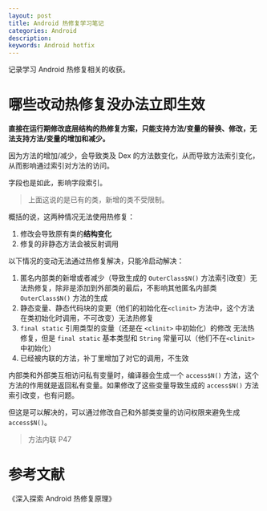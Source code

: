 ```yaml
---
layout: post
title: Android 热修复学习笔记
categories: Android
description: 
keywords: Android hotfix
---
```


记录学习 Android 热修复相关的收获。

# 哪些改动热修复没办法立即生效


**直接在运行期修改底层结构的热修复方案，只能支持方法/变量的替换、修改，无法支持方法/变量的增加和减少。**

因为方法的增加/减少，会导致类及 Dex 的方法数变化，从而导致方法索引变化，从而影响通过索引对方法的访问。

字段也是如此，影响字段索引。

>上面这说的是已有的类，新增的类不受限制。

概括的说，这两种情况无法使用热修复：

1. 修改会导致原有类的**结构变化**
2. 修复的非静态方法会被反射调用

以下情况的变动无法通过热修复解决，只能冷启动解决：

1. 匿名内部类的新增或者减少（导致生成的 ``OuterClass$N()`` 方法索引改变）无法热修复，除非是添加到外部类的最后，不影响其他匿名内部类 ``OuterClass$N()`` 方法的生成
2. 静态变量、静态代码块的变更（他们的初始化在``<clinit>`` 方法中，这个方法在类初始化时调用，不可改变）无法热修复
3. ``final static`` 引用类型的变量（还是在 ``<clinit>`` 中初始化）的修改 无法热修复，但是 ``final static`` 基本类型和 ``String`` 常量可以（他们不在``<clinit>`` 中初始化）
4. 已经被内联的方法，补丁里增加了对它的调用，不生效


内部类和外部类互相访问私有变量时，编译器会生成一个 ``access$N()`` 方法，这个方法的作用就是返回私有变量。如果修改了这些变量导致生成的  ``access$N()`` 方法索引改变，也有问题。

但这是可以解决的，可以通过修改自己和外部类变量的访问权限来避免生成 ``access$N()``。

> 方法内联 P47


# 参考文献

《深入探索 Android 热修复原理》